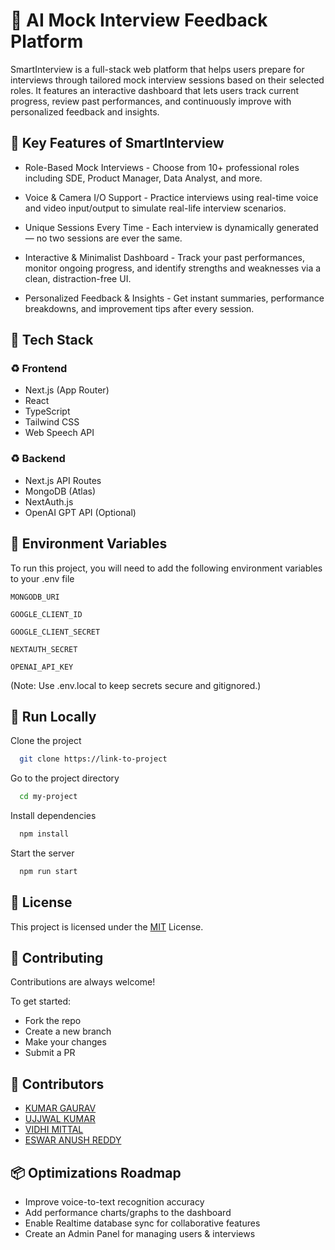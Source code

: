 
# 🧠 AI Mock Interview Feedback Platform

SmartInterview is a full-stack web platform that helps users prepare for interviews through tailored mock interview sessions based on their selected roles. It features an interactive dashboard that lets users track current progress, review past performances, and continuously improve with personalized feedback and insights.



## 🔑 Key Features of SmartInterview
- Role-Based Mock Interviews - Choose from 10+ professional roles including SDE, Product Manager, Data Analyst, and more.

- Voice & Camera I/O Support - Practice interviews using real-time voice and video input/output to simulate real-life interview scenarios.

- Unique Sessions Every Time - Each interview is dynamically generated — no two sessions are ever the same.

- Interactive & Minimalist Dashboard - Track your past performances, monitor ongoing progress, and identify strengths and weaknesses via a clean, distraction-free UI.

- Personalized Feedback & Insights - Get instant summaries, performance breakdowns, and improvement tips after every session.





## 🧩 Tech Stack
### ♻️ Frontend

- Next.js (App Router)
- React
- TypeScript
- Tailwind CSS
- Web Speech API

### ♻️ Backend

- Next.js API Routes
- MongoDB (Atlas)
- NextAuth.js
- OpenAI GPT API (Optional)


## 🧪 Environment Variables

To run this project, you will need to add the following environment variables to your .env file

`MONGODB_URI`

`GOOGLE_CLIENT_ID`

`GOOGLE_CLIENT_SECRET`

`NEXTAUTH_SECRET`

`OPENAI_API_KEY`

(Note: Use .env.local to keep secrets secure and gitignored.)
## 🔐 Run Locally

Clone the project

```bash
  git clone https://link-to-project
```

Go to the project directory

```bash
  cd my-project
```

Install dependencies

```bash
  npm install
```

Start the server

```bash
  npm run start
```


## 📝 License
This project is licensed under the 
[MIT](https://choosealicense.com/licenses/mit/) License.


## 🤝 Contributing

Contributions are always welcome!

To get started:

- Fork the repo
- Create a new branch
- Make your changes
- Submit a PR




## 👥 Contributors

- [KUMAR GAURAV](https://github.com/Rathore13055)
- [UJJWAL KUMAR](https://github.com/ujjwalgit)
- [VIDHI MITTAL](https://github.com/VidhiMittal18)
- [ESWAR ANUSH REDDY](https://github.com/reddyeswaranush)


## 📦 Optimizations Roadmap

- Improve voice-to-text recognition accuracy
- Add performance charts/graphs to the dashboard
- Enable Realtime database sync for collaborative features
- Create an Admin Panel for managing users & interviews



